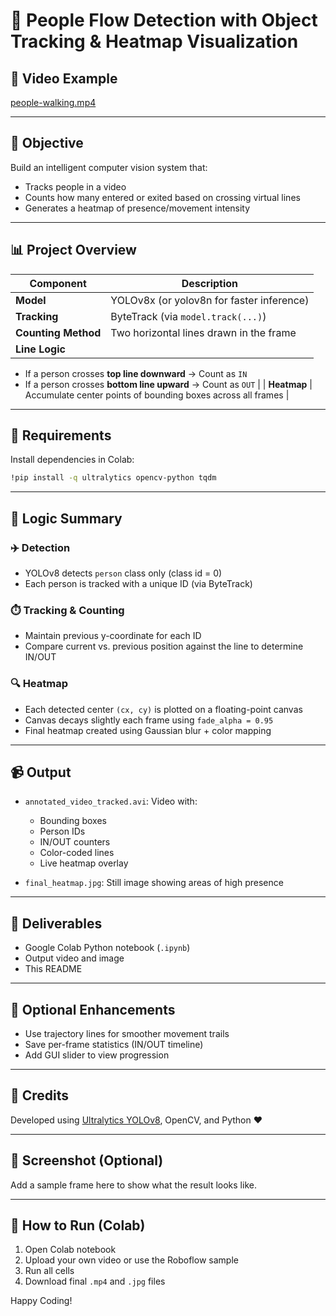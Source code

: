 # 🧠 People Flow Detection with Object Tracking & Heatmap Visualization

## 🎥 Video Example
[people-walking.mp4](https://media.roboflow.com/supervision/video-examples/people-walking.mp4)

---

## 🔮 Objective
Build an intelligent computer vision system that:
- Tracks people in a video
- Counts how many entered or exited based on crossing virtual lines
- Generates a heatmap of presence/movement intensity

---

## 📊 Project Overview
| Component | Description |
|----------|-------------|
| **Model** | YOLOv8x (or yolov8n for faster inference) |
| **Tracking** | ByteTrack (via `model.track(...)`) |
| **Counting Method** | Two horizontal lines drawn in the frame |
| **Line Logic** |
  - If a person crosses **top line downward** → Count as `IN`
  - If a person crosses **bottom line upward** → Count as `OUT` |
| **Heatmap** | Accumulate center points of bounding boxes across all frames |

---

## 📆 Requirements
Install dependencies in Colab:
```bash
!pip install -q ultralytics opencv-python tqdm
```

---

## 🔢 Logic Summary

### ✈️ Detection
- YOLOv8 detects `person` class only (class id = 0)
- Each person is tracked with a unique ID (via ByteTrack)

### ⏱️ Tracking & Counting
- Maintain previous y-coordinate for each ID
- Compare current vs. previous position against the line to determine IN/OUT

### 🔍 Heatmap
- Each detected center `(cx, cy)` is plotted on a floating-point canvas
- Canvas decays slightly each frame using `fade_alpha = 0.95`
- Final heatmap created using Gaussian blur + color mapping

---

## 📹 Output
- `annotated_video_tracked.avi`: Video with:
  - Bounding boxes
  - Person IDs
  - IN/OUT counters
  - Color-coded lines
  - Live heatmap overlay

- `final_heatmap.jpg`: Still image showing areas of high presence

---

## 📄 Deliverables
- Google Colab Python notebook (`.ipynb`)
- Output video and image
- This README

---

## 🚀 Optional Enhancements
- Use trajectory lines for smoother movement trails
- Save per-frame statistics (IN/OUT timeline)
- Add GUI slider to view progression

---

## 🚀 Credits
Developed using [Ultralytics YOLOv8](https://github.com/ultralytics/ultralytics), OpenCV, and Python ❤️

---

## 🎨 Screenshot (Optional)
Add a sample frame here to show what the result looks like.

---

## 🔗 How to Run (Colab)
1. Open Colab notebook
2. Upload your own video or use the Roboflow sample
3. Run all cells
4. Download final `.mp4` and `.jpg` files

Happy Coding!
